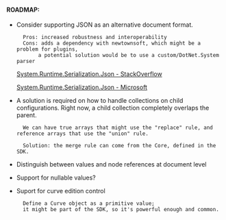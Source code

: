 ﻿#### ROADMAP:

- Consider supporting JSON as an alternative document format.
	
		Pros: increased robustness and interoperability
		Cons: adds a dependency with newtownsoft, which might be a problem for plugins,
             a potential solution would be to use a custom/DotNet.System parser		
		
   [System.Runtime.Serialization.Json - StackOverflow](https://stackoverflow.com/questions/15894091/how-to-parse-this-string-using-system-runtime-serialization-json)

   [System.Runtime.Serialization.Json - Microsoft](https://msdn.microsoft.com/en-us/library/system.runtime.serialization.json(v=vs.100).aspx)

- A solution is required on how to handle collections on child configurations. Right now, a child collection completely overlaps the parent.

		We can have true arrays that might use the "replace" rule, and reference arrays that use the "union" rule.

		Solution: the merge rule can come from the Core, defined in the SDK.

- Distinguish between values and node references at document level

- Support for nullable values?

- Suport for curve edition control

		Define a Curve object as a primitive value;
		it might be part of the SDK, so it's powerful enough and common.

